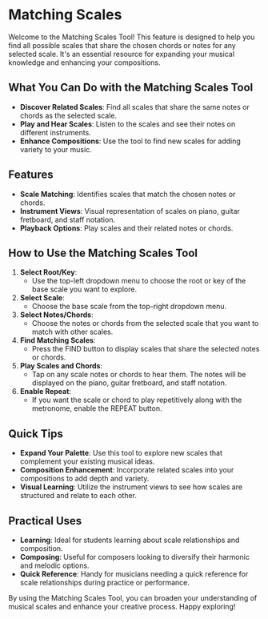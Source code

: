 # Matching Scales
Welcome to the Matching Scales Tool! This feature is designed to help you find all possible scales that share the chosen chords or notes for any selected scale. It's an essential resource for expanding your musical knowledge and enhancing your compositions.

## What You Can Do with the Matching Scales Tool
* **Discover Related Scales**: Find all scales that share the same notes or chords as the selected scale.
* **Play and Hear Scales**: Listen to the scales and see their notes on different instruments.
* **Enhance Compositions**: Use the tool to find new scales for adding variety to your music.

## Features
* **Scale Matching**: Identifies scales that match the chosen notes or chords.
* **Instrument Views**: Visual representation of scales on piano, guitar fretboard, and staff notation.
* **Playback Options**: Play scales and their related notes or chords.

## How to Use the Matching Scales Tool
1. **Select Root/Key**:
    * Use the top-left dropdown menu to choose the root or key of the base scale you want to explore.
1. **Select Scale**:
    * Choose the base scale from the top-right dropdown menu.
1. **Select Notes/Chords**:
    * Choose the notes or chords from the selected scale that you want to match with other scales.
1. **Find Matching Scales**:
    * Press the FIND button to display scales that share the selected notes or chords.
1. **Play Scales and Chords**:
    * Tap on any scale notes or chords to hear them. The notes will be displayed on the piano, guitar fretboard, and staff notation.
1. **Enable Repeat**:
    * If you want the scale or chord to play repetitively along with the metronome, enable the REPEAT button.

## Quick Tips
* **Expand Your Palette**: Use this tool to explore new scales that complement your existing musical ideas.
* **Composition Enhancement**: Incorporate related scales into your compositions to add depth and variety.
* **Visual Learning**: Utilize the instrument views to see how scales are structured and relate to each other.

## Practical Uses
* **Learning**: Ideal for students learning about scale relationships and composition.
* **Composing**: Useful for composers looking to diversify their harmonic and melodic options.
* **Quick Reference**: Handy for musicians needing a quick reference for scale relationships during practice or performance.

By using the Matching Scales Tool, you can broaden your understanding of musical scales and enhance your creative process. Happy exploring!

